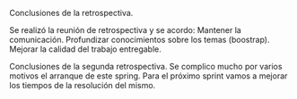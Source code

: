 Conclusiones de la retrospectiva.

Se realizó la reunión de retrospectiva y se acordo:
Mantener la comunicación.
Profundizar conocimientos sobre los temas (boostrap).
Mejorar la calidad del trabajo entregable.

Conclusiones de la segunda retrospectiva.
Se complico mucho por varios motivos el arranque de este spring.
Para el próximo sprint vamos a mejorar los tiempos de la resolución del mismo.

